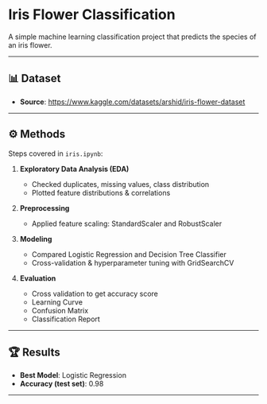 # Iris Flower Classification

A simple machine learning classification project that predicts the species of an iris flower.

---

## 📊 Dataset
- **Source**: https://www.kaggle.com/datasets/arshid/iris-flower-dataset

---

## ⚙️ Methods
Steps covered in `iris.ipynb`:
1. **Exploratory Data Analysis (EDA)**
   - Checked duplicates, missing values, class distribution
   - Plotted feature distributions & correlations

2. **Preprocessing**
   - Applied feature scaling: StandardScaler and RobustScaler

3. **Modeling**
   - Compared Logistic Regression and Decision Tree Classifier
   - Cross-validation & hyperparameter tuning with GridSearchCV

4. **Evaluation**
   - Cross validation to get accuracy score
   - Learning Curve
   - Confusion Matrix
   - Classification Report

---

## 🏆 Results
- **Best Model**: Logistic Regression
- **Accuracy (test set)**: 0.98

---
